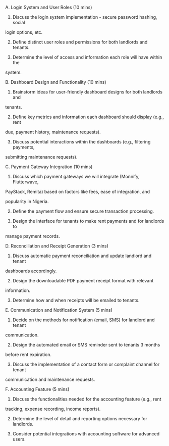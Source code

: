 A. Login System and User Roles (10 mins)

1. Discuss the login system implementation - secure password hashing, social

login options, etc.

2. Define distinct user roles and permissions for both landlords and tenants.

3. Determine the level of access and information each role will have within the

system.



B. Dashboard Design and Functionality (10 mins)

1. Brainstorm ideas for user-friendly dashboard designs for both landlords and

tenants.

2. Define key metrics and information each dashboard should display (e.g., rent

due, payment history, maintenance requests).

3. Discuss potential interactions within the dashboards (e.g., filtering payments,

submitting maintenance requests).



C. Payment Gateway Integration (10 mins)

1. Discuss which payment gateways we will integrate (Monnify, Flutterwave,

PayStack, Remita) based on factors like fees, ease of integration, and

popularity in Nigeria.

2. Define the payment flow and ensure secure transaction processing.

3. Design the interface for tenants to make rent payments and for landlords to

manage payment records.



D. Reconciliation and Receipt Generation (3 mins)

1. Discuss automatic payment reconciliation and update landlord and tenant

dashboards accordingly.

2. Design the downloadable PDF payment receipt format with relevant

information.

3. Determine how and when receipts will be emailed to tenants.



E. Communication and Notification System (5 mins)

1. Decide on the methods for notification (email, SMS) for landlord and tenant

communication.

2. Design the automated email or SMS reminder sent to tenants 3 months

before rent expiration.

3. Discuss the implementation of a contact form or complaint channel for tenant

communication and maintenance requests.

 

F. Accounting Feature (5 mins)

1. Discuss the functionalities needed for the accounting feature (e.g., rent

tracking, expense recording, income reports).

2. Determine the level of detail and reporting options necessary for landlords.

3. Consider potential integrations with accounting software for advanced users.

